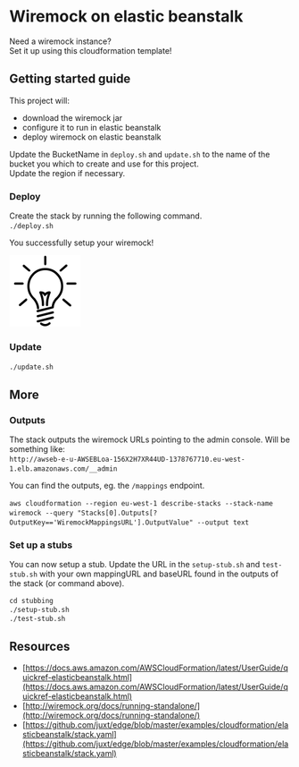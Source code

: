 # Wiremock on elastic beanstalk

Need a wiremock instance?  
Set it up using this cloudformation template!


## Getting started guide
This project will:
* download the wiremock jar
* configure it to run in elastic beanstalk
* deploy wiremock on elastic beanstalk

Update the BucketName in `deploy.sh` and `update.sh` to the name of the bucket you which to create and use for this project.  
Update the region if necessary.

### Deploy
Create the stack by running the following command.  
`./deploy.sh`

You successfully setup your wiremock!

![success](.images/light.png)

### Update
`./update.sh`


## More
### Outputs
The stack outputs the wiremock URLs pointing to the admin console.
Will be something like:  
`http://awseb-e-u-AWSEBLoa-156X2H7XR44UD-1378767710.eu-west-1.elb.amazonaws.com/__admin`

You can find the outputs, eg. the `/mappings` endpoint.

`aws cloudformation --region eu-west-1 describe-stacks --stack-name wiremock --query "Stacks[0].Outputs[?OutputKey=='WiremockMappingsURL'].OutputValue" --output text`

### Set up a stubs

You can now setup a stub.
Update the URL in the `setup-stub.sh` and `test-stub.sh` with your own mappingURL and baseURL found in the outputs of the stack (or command above).

```
cd stubbing
./setup-stub.sh
./test-stub.sh
```

## Resources
* [https://docs.aws.amazon.com/AWSCloudFormation/latest/UserGuide/quickref-elasticbeanstalk.html](https://docs.aws.amazon.com/AWSCloudFormation/latest/UserGuide/quickref-elasticbeanstalk.html)
* [http://wiremock.org/docs/running-standalone/](http://wiremock.org/docs/running-standalone/)
* [https://github.com/juxt/edge/blob/master/examples/cloudformation/elasticbeanstalk/stack.yaml](https://github.com/juxt/edge/blob/master/examples/cloudformation/elasticbeanstalk/stack.yaml)